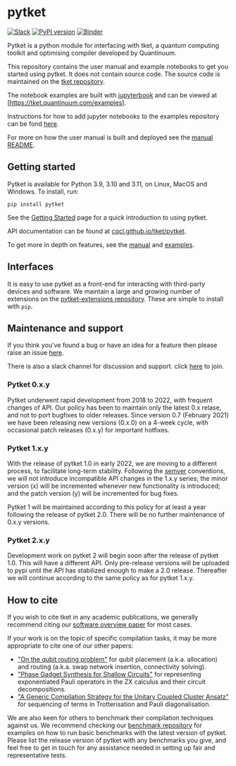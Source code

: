 # pytket

[![Slack](https://img.shields.io/badge/Slack-4A154B?style=for-the-badge&logo=slack&logoColor=white)](https://tketusers.slack.com/join/shared_invite/zt-18qmsamj9-UqQFVdkRzxnXCcKtcarLRA#/shared-invite/email)
[![PyPI version](https://badge.fury.io/py/pytket.svg)](https://badge.fury.io/py/pytket)
[![Binder](https://mybinder.org/badge_logo.svg)](https://mybinder.org/v2/gh/CQCL/pytket/main?filepath=examples)

Pytket is a python module for interfacing with tket, a quantum computing toolkit and optimising compiler developed by Quantinuum.

This repository contains the user manual and example notebooks to get you started using pytket. It does not contain source code. The source code is maintained on the [tket repository](https://github.com/CQCL/tket).

The notebook examples are built with [jupyterbook](https://jupyterbook.org/en/stable/intro.html) and can be viewed at [https://tket.quantinuum.com/examples]. 

Instructions for how to add jupyter notebooks to the examples repository can be fond [here](https://github.com/CQCL/pytket/tree/main/examples#notes-for-developers).

For more on how the user manual is built and deployed see the [manual README](https://github.com/CQCL/pytket/tree/main/manual/README.md).


## Getting started

Pytket is available for Python 3.9, 3.10 and 3.11, on Linux, MacOS and Windows.
To install, run:

```shell
pip install pytket
```

See the [Getting Started](https://cqcl.github.io/tket/pytket/api/getting_started.html) page for a quick introduction to using pytket.

API documentation can be found at [cqcl.github.io/tket/pytket](https://cqcl.github.io/tket/pytket/api).

To get more in depth on features, see the [manual](https://cqcl.github.io/pytket/manual/) and [examples](https://github.com/CQCL/pytket/tree/main/examples).

## Interfaces

It is easy to use pytket as a front-end for interacting with third-party devices
and software. We maintain a large and growing number of extensions on the
[pytket-extensions repository](https://github.com/CQCL/pytket-extensions). These are simple to install with `pip`.

## Maintenance and support

If you think you've found a bug or have an idea for a feature then please raise an issue [here](https://github.com/CQCL/tket/issues).

There is also a slack channel for discussion and support. click [here](https://tketusers.slack.com/join/shared_invite/zt-18qmsamj9-UqQFVdkRzxnXCcKtcarLRA#/shared-invite/email) to join.

### Pytket 0.x.y

Pytket underwent rapid development from 2018 to 2022, with frequent changes of
API. Our policy has been to maintain only the latest 0.x relase, and not to port
bugfixes to older releases. Since version 0.7 (February 2021) we have been
releasing new versions (0.x.0) on a 4-week cycle, with occasional patch releases
(0.x.y) for important hotfixes.

### Pytket 1.x.y

With the release of pytket 1.0 in early 2022, we are moving to a different
process, to facilitate long-term stability. Following the [semver](https://semver.org/)
conventions, we will not introduce incompatible API changes in the 1.x.y series;
the minor version (x) will be incremented whenever new functionality is
introduced; and the patch version (y) will be incremented for bug fixes.

Pytket 1 will be maintained according to this policy for at least a year
following the release of pytket 2.0. There will be no further maintenance of
0.x.y versions.

### Pytket 2.x.y

Development work on pytket 2 will begin soon after the release of pytket 1.0.
This will have a different API. Only pre-release versions will be uploaded to
pypi until the API has stabilized enough to make a 2.0 release. Thereafter we
will continue according to the same policy as for pytket 1.x.y.

## How to cite

If you wish to cite tket in any academic publications, we generally recommend citing our [software overview paper](https://doi.org/10.1088/2058-9565/ab8e92) for most cases.

If your work is on the topic of specific compilation tasks, it may be more appropriate to cite one of our other papers:

- ["On the qubit routing problem"](https://doi.org/10.4230/LIPIcs.TQC.2019.5) for qubit placement (a.k.a. allocation) and routing (a.k.a. swap network insertion, connectivity solving).
- ["Phase Gadget Synthesis for Shallow Circuits"](https://doi.org/10.4204/EPTCS.318.13) for representing exponentiated Pauli operators in the ZX calculus and their circuit decompositions.
- ["A Generic Compilation Strategy for the Unitary Coupled Cluster Ansatz"](https://arxiv.org/abs/2007.10515) for sequencing of terms in Trotterisation and Pauli diagonalisation.

We are also keen for others to benchmark their compilation techniques against us. We recommend checking our [benchmark repository](https://github.com/CQCL/tket_benchmarking) for examples on how to run basic benchmarks with the latest version of pytket. Please list the release version of pytket with any benchmarks you give, and feel free to get in touch for any assistance needed in setting up fair and representative tests.
